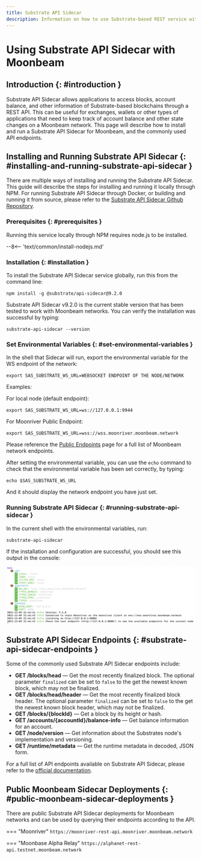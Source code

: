 ```yaml
---
title: Substrate API Sidecar
description: Information on how to use Substrate-based REST service with Moonbeam networks
---
```


# Using Substrate API Sidecar with Moonbeam

## Introduction {: #introduction } 

Substrate API Sidecar allows applications to access blocks, account balance, and other information of Substrate-based blockchains through a REST API. This can be useful for exchanges, wallets or other types of applications that need to keep track of account balance and other state changes on a Moonbeam network. This page will describe how to install and run a Substrate API Sidecar for Moonbeam, and the commonly used API endpoints.

## Installing and Running Substrate API Sidecar {: #installing-and-running-substrate-api-sidecar } 

There are multiple ways of installing and running the Substrate API Sidecar. This guide will describe the steps for installing and running it locally through NPM. For running Substrate API Sidecar through Docker, or building and running it from source, please refer to the [Substrate API Sidecar Github Repository](https://github.com/paritytech/substrate-api-sidecar#readme).

### Prerequisites {: #prerequisites }

Running this service locally through NPM requires node.js to be installed. 

--8<-- 'text/common/install-nodejs.md'

### Installation {: #installation }

To install the Substrate API Sidecar service globally, run this from the command line:

```
npm install -g @substrate/api-sidecar@9.2.0
```

Substrate API Sidecar v9.2.0 is the current stable version that has been tested to work with Moonbeam networks. You can verify the installation was successful by typing:

```
substrate-api-sidecar --version
```

### Set Environmental Variables {: #set-environmental-variables }

In the shell that Sidecar will run, export the environmental variable for the WS endpoint of the network: 

```
export SAS_SUBSTRATE_WS_URL=WEBSOCKET ENDPOINT OF THE NODE/NETWORK
```

Examples: 

For local node (default endpoint):

```
export SAS_SUBSTRATE_WS_URL=ws://127.0.0.1:9944
```

For Moonriver Public Endpoint:

```
export SAS_SUBSTRATE_WS_URL=wss://wss.moonriver.moonbeam.network
```

Please reference the [Public Endpoints](/builders/get-started/endpoints/) page for a full list of Moonbeam network endpoints.

After setting the environmental variable, you can use the `echo` command to check that the environmental variable has been set correctly, by typing:

```
echo $SAS_SUBSTRATE_WS_URL
```

And it should display the network endpoint you have just set. 

### Running Substrate API Sidecar {: #running-substrate-api-sidecar } 

In the current shell with the environmental variables, run:

```
substrate-api-sidecar  
```

If the installation and configuration are successful, you should see this output in the console: 

![Successful Output](/images/builders/tools/sidecar/sidecar-1.png)

## Substrate API Sidecar Endpoints {: #substrate-api-sidecar-endpoints } 

Some of the commonly used Substrate API Sidecar endpoints include:

 - **GET /blocks​/head** — Get the most recently finalized block. The optional parameter `finalized` can be set to `false` to the get the newest known block, which may not be finalized.
 - **GET /blocks/head/header** — Get the most recently finalized block header. The optional parameter `finalized` can be set to `false` to the get the newest known block header, which may not be finalized. 
 - **GET /blocks/{blockId}** — Get a block by its height or hash.
 - **GET /accounts/{accountId}/balance-info** — Get balance information for an account.
 - **GET /node/version** — Get information about the Substrates node's implementation and versioning.
 - **GET /runtime/metadata** — Get the runtime metadata in decoded, JSON form.

For a full list of API endpoints available on Substrate API Sidecar, please refer to the [official documentation](https://paritytech.github.io/substrate-api-sidecar/dist/).

## Public Moonbeam Sidecar Deployments  {: #public-moonbeam-sidecar-deployments }

There are public Substrate API Sidecar deployments for Moonbeam networks and can be used by querying their endpoints according to the API. 

=== "Moonriver"
    ```
    https://moonriver-rest-api.moonriver.moonbeam.network
    ```

=== "Moonbase Alpha Relay"
    ```
    https://alphanet-rest-api.testnet.moonbeam.network
    ```